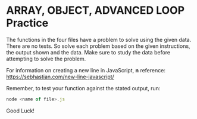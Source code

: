 # ARRAY, OBJECT, ADVANCED LOOP Practice

The functions in the four files have a problem to solve using the given data. There are no tests. So solve each problem based on the given instructions, the output shown and the data. Make sure to study the data before attempting to solve the problem.

For information on creating a new line in JavaScript, **n** reference:
https://sebhastian.com/new-line-javascript/

Remember, to test your function against the stated output, run:

```js
node <name of file>.js

```

Good Luck!
